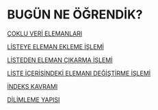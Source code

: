 # BUGÜN NE ÖĞRENDİK?
<a href="https://github.com/ebrarrkaya/404/blob/ed84c8236510c0e679fbdbe1f6c3725cbfd444dd/cokluverielemanlari.md">ÇOKLU VERİ ELEMANLARI</a>

<a href="https://github.com/ebrarrkaya/404/blob/ed84c8236510c0e679fbdbe1f6c3725cbfd444dd/ekleme.md">LİSTEYE ELEMAN EKLEME İŞLEMİ</a>

<a href="https://github.com/ebrarrkaya/404/blob/ed84c8236510c0e679fbdbe1f6c3725cbfd444dd/C%C4%B0KARTMA.md">LİSTEDEN ELEMAN ÇIKARMA İŞLEMİ</a>

<a href="https://github.com/ebrarrkaya/404/blob/08a9ec487e4f08c700f312890da6ccf6e113fd1d/eleman%20de%C4%9Fi%C5%9Ftirme.md">LİSTE İÇERİSİNDEKİ ELEMANI DEĞİŞTİRME İŞLEMİ</a>

<a href="https://github.com/ebrarrkaya/404/blob/a7adb4eba5db47bce01edefffee2fc76213abde3/indeks.md">İNDEKS KAVRAMI</a>

<a href="https://github.com/ebrarrkaya/404/blob/da4061573b04877e1b2aa565d0d2d9510499937f/dilimleme.md">DİLİMLEME YAPISI</a>
